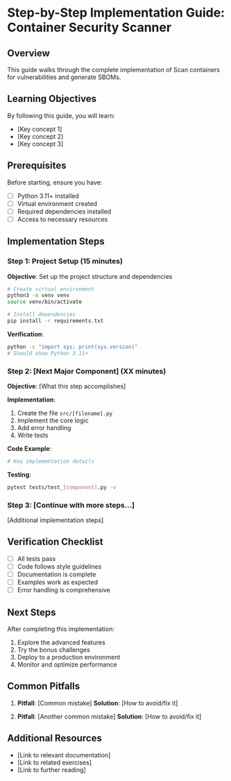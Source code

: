 # Step-by-Step Implementation Guide: Container Security Scanner

## Overview

This guide walks through the complete implementation of Scan containers for vulnerabilities and generate SBOMs.

## Learning Objectives

By following this guide, you will learn:
- [Key concept 1]
- [Key concept 2]
- [Key concept 3]

## Prerequisites

Before starting, ensure you have:
- [ ] Python 3.11+ installed
- [ ] Virtual environment created
- [ ] Required dependencies installed
- [ ] Access to necessary resources

## Implementation Steps

### Step 1: Project Setup (15 minutes)

**Objective**: Set up the project structure and dependencies

```bash
# Create virtual environment
python3 -m venv venv
source venv/bin/activate

# Install dependencies
pip install -r requirements.txt
```

**Verification**:
```bash
python -c "import sys; print(sys.version)"
# Should show Python 3.11+
```

### Step 2: [Next Major Component] (XX minutes)

**Objective**: [What this step accomplishes]

**Implementation**:

1. Create the file `src/[filename].py`
2. Implement the core logic
3. Add error handling
4. Write tests

**Code Example**:
```python
# Key implementation details
```

**Testing**:
```bash
pytest tests/test_[component].py -v
```

### Step 3: [Continue with more steps...]

[Additional implementation steps]

## Verification Checklist

- [ ] All tests pass
- [ ] Code follows style guidelines
- [ ] Documentation is complete
- [ ] Examples work as expected
- [ ] Error handling is comprehensive

## Next Steps

After completing this implementation:
1. Explore the advanced features
2. Try the bonus challenges
3. Deploy to a production environment
4. Monitor and optimize performance

## Common Pitfalls

1. **Pitfall**: [Common mistake]
   **Solution**: [How to avoid/fix it]

2. **Pitfall**: [Another common mistake]
   **Solution**: [How to avoid/fix it]

## Additional Resources

- [Link to relevant documentation]
- [Link to related exercises]
- [Link to further reading]
